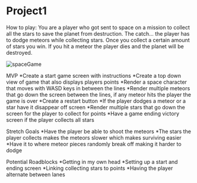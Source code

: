# Project1
How to play:
You are a player who got sent to space on a mission to collect all the stars to save the planet from destruction. The catch... the player has to dodge meteors while collecting stars. Once you collect a certain amount of stars you win. If you hit a meteor the player dies and the planet will be destroyed.

![spaceGame](https://user-images.githubusercontent.com/91760331/138509531-a1dbdc29-d0ff-41ad-a11d-8a5802a4b0a8.png)

MVP
*Create a start game screen with instructions
*Create a top down view of game that also displays players points
*Render a space character that moves with WASD keys in between the lines
*Render multiple meteors that go down the screen between the lines, if any meteor hits the player the game is over
*Create a restart button
*If the player dodges a meteor or a star have it disappear off screen
*Render multiple stars that go down the screen for the player to collect for points
*Have a game ending victory screen if the player collects all stars 

Stretch Goals
*Have the player be able to shoot the meteors
*The stars the player collects makes the meteors slower which makes surviving easier
*Have it to where meteor pieces randomly break off making it harder to dodge

Potential Roadblocks
*Getting in my own head 
*Setting up a start and ending screen
*Linking collecting stars to points
*Having the player alternate between lanes 